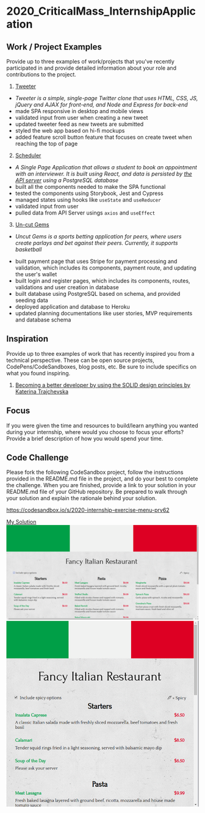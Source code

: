 # 2020_CriticalMass_InternshipApplication

## Work / Project Examples

Provide up to three examples of work/projects that you've recently participated in and provide detailed information about your role and contributions to the project.
1. [Tweeter](https://github.com/Michael-Xie/tweeter)
  * *Tweeter is a simple, single-page Twitter clone that uses HTML, CSS, JS, jQuery and AJAX for front-end, and Node and Express for back-end*
  * made SPA responsive in desktop and mobile views
  * validated input from user when creating a new tweet
  * updated tweeter feed as new tweets are submitted
  * styled the web app based on hi-fi mockups
  * added feature scroll button feature that focuses on create tweet when reaching the top of page
2. [Scheduler](https://github.com/Michael-Xie/scheduler)
  * *A Single Page Application that allows a student to book an appointment with an interviewer. It is built using React, and data is persisted by [the API server](https://github.com/Michael-Xie/scheduler-api) using a PostgreSQL database* 
  * built all the components needed to make the SPA functional
  * tested the components using Storybook, Jest and Cypress
  * managed states using hooks like `useState` and `useReducer`
  * validated input from user
  * pulled data from API Server usings `axios` and `useEffect`
3. [Un-cut Gems](https://github.com/pizzani/uncut-gems-client)
  - *Uncut Gems is a sports betting application for peers, where users create parlays and bet against their peers. Currently, it supports basketball*
  * built payment page that uses Stripe for payment processing and validation, which includes its components, payment route, and updating the user's wallet
  * built login and register pages, which includes its components, routes, validations and user creation in database
  * built database using PostgreSQL based on schema, and provided seeding data
  * deployed application and database to Heroku
  * updated planning documentations like user stories, MVP requirements and database schema

## Inspiration

Provide up to three examples of work that has recently inspired you from a technical perspective. These can be open source projects, CodePens/CodeSandboxes, blog posts, etc. Be sure to include specifics on what you found inspiring.
1. [Becoming a better developer by using the SOLID design principles by Katerina Trajchevska](https://www.youtube.com/watch?v=rtmFCcjEgEw)

## Focus

If you were given the time and resources to build/learn anything you wanted during your internship, where would you choose to focus your efforts? Provide a brief description of how you would spend your time.

## Code Challenge

Please fork the following CodeSandbox project, follow the instructions provided in the README.md file in the project, and do your best to complete the challenge. When you are finished, provide a link to your solution in your README.md file of your GitHub repository. Be prepared to walk through your solution and explain the rationale behind your solution.

https://codesandbox.io/s/2020-internship-exercise-menu-prv62

[My Solution](https://codesandbox.io/s/2020-internship-exercise-menu-onimd)
![Desktop/Tablet View](https://github.com/Michael-Xie/2020_CriticalMass_InternshipApplication/blob/master/docs/desktop-tablet-view.png)
![Mobile View](https://github.com/Michael-Xie/2020_CriticalMass_InternshipApplication/blob/master/docs/mobile-view.png)